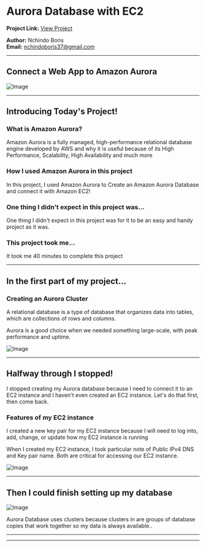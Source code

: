 # Aurora Database with EC2

**Project Link:** [View Project](http://learn.nextwork.org/projects/aws-databases-aurora)

**Author:** Nchindo Boris  
**Email:** nchindoboris37@gmail.com

---

## Connect a Web App to Amazon Aurora

![Image](http://learn.nextwork.org/soothed_rose_serene_peach/uploads/aws-databases-aurora_44443546)

---

## Introducing Today's Project!

### What is Amazon Aurora?

Amazon Aurora is a fully managed, high-performance relational database engine developed by AWS and why it is useful because of its High Performance, Scalability, High Availability and much more

### How I used Amazon Aurora in this project

In this project, I used Amazon Aurora to Create an Amazon Aurora Database and connect it with Amazon EC2!

### One thing I didn't expect in this project was...

One thing I didn't expect in this project was for it to be an easy and handy project as it was.

### This project took me...

It took me 40 minutes to complete this project

---

## In the first part of my project...

### Creating an Aurora Cluster

A relational database is a type of database that organizes data into tables, which are collections of rows and columns. 

Aurora is a good choice when we needed something large-scale, with peak performance and uptime.

![Image](http://learn.nextwork.org/soothed_rose_serene_peach/uploads/aws-databases-aurora_44443546)

---

## Halfway through I stopped!

I stopped creating my Aurora database because I need to connect it to an EC2 instance and I haven't even created an EC2 instance. Let's do that first, then come back.

### Features of my EC2 instance

I created a new key pair for my EC2 instance because I will need to log into, add, change, or update how my EC2 instance is running

When I created my EC2 instance, I took particular note of Public IPv4 DNS and Key pair name. Both are critical for accessing our EC2 instance.

![Image](http://learn.nextwork.org/soothed_rose_serene_peach/uploads/aws-databases-aurora_91b9fd1g)

---

## Then I could finish setting up my database

![Image](http://learn.nextwork.org/soothed_rose_serene_peach/uploads/aws-databases-aurora_1fddb0b5)

Aurora Database uses clusters because clusters in are  groups of database copies that work together so my data is always available..

---

---

